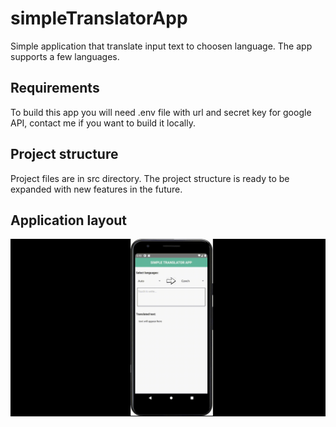 # simpleTranslatorApp

Simple application that translate input text to choosen language.
The app supports a few languages.

## Requirements

To build this app you will need .env file with url and secret key for google API, contact me if you want to build it locally.

## Project structure

Project files are in src directory. The project structure is ready to be expanded with new features in the future.

## Application layout

![simpleTranslatorApp-gif](https://github.com/michal12321/simpleTranslatorApp/blob/main/simpleTranslatorapp.gif)
